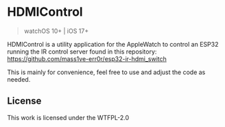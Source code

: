 # HDMIControl
> watchOS 10+ | iOS 17+


HDMIControl is a utility application for the AppleWatch to control an ESP32 running the IR control server found in this repository: https://github.com/mass1ve-err0r/esp32-ir-hdmi_switch

This is mainly for convenience, feel free to use and adjust the code as needed.


## License

This work is licensed under the WTFPL-2.0
